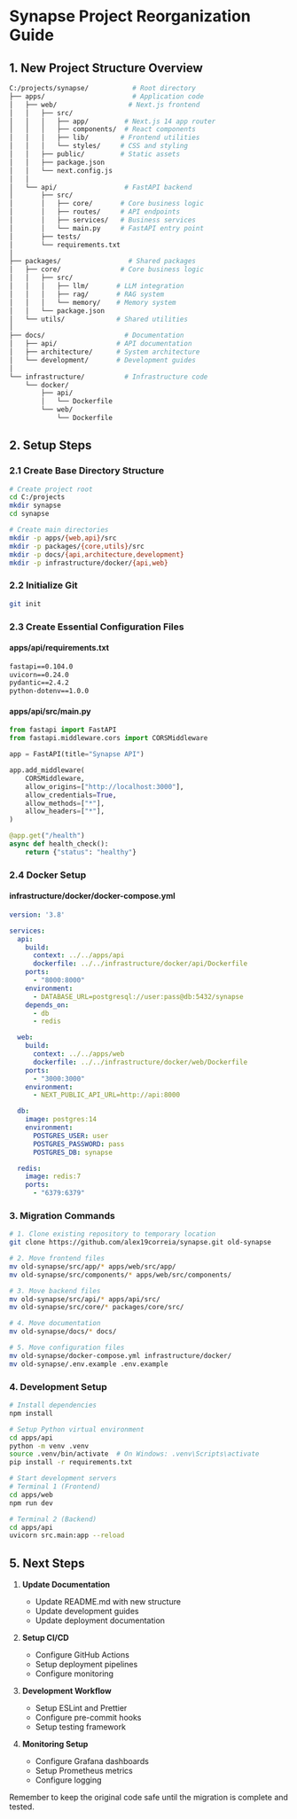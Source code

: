 # Synapse Project Reorganization Guide

## 1. New Project Structure Overview
```bash
C:/projects/synapse/           # Root directory
├── apps/                      # Application code
│   ├── web/                  # Next.js frontend
│   │   ├── src/
│   │   │   ├── app/         # Next.js 14 app router
│   │   │   ├── components/  # React components
│   │   │   ├── lib/        # Frontend utilities
│   │   │   └── styles/     # CSS and styling
│   │   ├── public/         # Static assets
│   │   ├── package.json
│   │   └── next.config.js
│   │
│   └── api/                 # FastAPI backend
│       ├── src/
│       │   ├── core/       # Core business logic
│       │   ├── routes/     # API endpoints
│       │   ├── services/   # Business services
│       │   └── main.py     # FastAPI entry point
│       ├── tests/
│       └── requirements.txt
│
├── packages/                 # Shared packages
│   ├── core/               # Core business logic
│   │   ├── src/
│   │   │   ├── llm/       # LLM integration
│   │   │   ├── rag/       # RAG system
│   │   │   └── memory/    # Memory system
│   │   └── package.json
│   └── utils/             # Shared utilities
│
├── docs/                    # Documentation
│   ├── api/               # API documentation
│   ├── architecture/      # System architecture
│   └── development/       # Development guides
│
└── infrastructure/          # Infrastructure code
    └── docker/
        ├── api/
        │   └── Dockerfile
        └── web/
            └── Dockerfile
```

## 2. Setup Steps

### 2.1 Create Base Directory Structure
```bash
# Create project root
cd C:/projects
mkdir synapse
cd synapse

# Create main directories
mkdir -p apps/{web,api}/src
mkdir -p packages/{core,utils}/src
mkdir -p docs/{api,architecture,development}
mkdir -p infrastructure/docker/{api,web}
```

### 2.2 Initialize Git
```bash
git init
```

### 2.3 Create Essential Configuration Files

#### apps/api/requirements.txt
```txt
fastapi==0.104.0
uvicorn==0.24.0
pydantic==2.4.2
python-dotenv==1.0.0
```

#### apps/api/src/main.py
```python
from fastapi import FastAPI
from fastapi.middleware.cors import CORSMiddleware

app = FastAPI(title="Synapse API")

app.add_middleware(
    CORSMiddleware,
    allow_origins=["http://localhost:3000"],
    allow_credentials=True,
    allow_methods=["*"],
    allow_headers=["*"],
)

@app.get("/health")
async def health_check():
    return {"status": "healthy"}
```

### 2.4 Docker Setup

#### infrastructure/docker/docker-compose.yml
```yaml
version: '3.8'

services:
  api:
    build: 
      context: ../../apps/api
      dockerfile: ../../infrastructure/docker/api/Dockerfile
    ports:
      - "8000:8000"
    environment:
      - DATABASE_URL=postgresql://user:pass@db:5432/synapse
    depends_on:
      - db
      - redis

  web:
    build:
      context: ../../apps/web
      dockerfile: ../../infrastructure/docker/web/Dockerfile
    ports:
      - "3000:3000"
    environment:
      - NEXT_PUBLIC_API_URL=http://api:8000

  db:
    image: postgres:14
    environment:
      POSTGRES_USER: user
      POSTGRES_PASSWORD: pass
      POSTGRES_DB: synapse

  redis:
    image: redis:7
    ports:
      - "6379:6379"
```

### 3. Migration Commands

```bash
# 1. Clone existing repository to temporary location
git clone https://github.com/alex19correia/synapse.git old-synapse

# 2. Move frontend files
mv old-synapse/src/app/* apps/web/src/app/
mv old-synapse/src/components/* apps/web/src/components/

# 3. Move backend files
mv old-synapse/src/api/* apps/api/src/
mv old-synapse/src/core/* packages/core/src/

# 4. Move documentation
mv old-synapse/docs/* docs/

# 5. Move configuration files
mv old-synapse/docker-compose.yml infrastructure/docker/
mv old-synapse/.env.example .env.example
```

### 4. Development Setup

```bash
# Install dependencies
npm install

# Setup Python virtual environment
cd apps/api
python -m venv .venv
source .venv/bin/activate  # On Windows: .venv\Scripts\activate
pip install -r requirements.txt

# Start development servers
# Terminal 1 (Frontend)
cd apps/web
npm run dev

# Terminal 2 (Backend)
cd apps/api
uvicorn src.main:app --reload
```

## 5. Next Steps

1. **Update Documentation**
   - Update README.md with new structure
   - Update development guides
   - Update deployment documentation

2. **Setup CI/CD**
   - Configure GitHub Actions
   - Setup deployment pipelines
   - Configure monitoring

3. **Development Workflow**
   - Setup ESLint and Prettier
   - Configure pre-commit hooks
   - Setup testing framework

4. **Monitoring Setup**
   - Configure Grafana dashboards
   - Setup Prometheus metrics
   - Configure logging

Remember to keep the original code safe until the migration is complete and tested. 